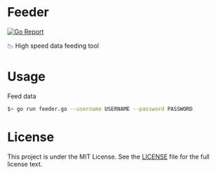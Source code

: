 [go-report]: https://goreportcard.com/report/github.com/palestine-nights/feeder
[go-report-badge]: https://goreportcard.com/badge/github.com/palestine-nights/feeder
# Feeder

[![Go Report][go-report-badge]][go-report]
    
:chart_with_downwards_trend: High speed data feeding tool

# Usage

Feed data

```sh
$> go run feeder.go --username USERNAME --password PASSWORD
```

# License

This project is under the MIT License. See the [LICENSE](./LICENSE) file for the full license text.
